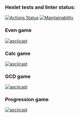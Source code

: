 ### Hexlet tests and linter status:
[![Actions Status](https://github.com/mrchepel/java-project-61/actions/workflows/hexlet-check.yml/badge.svg)](https://github.com/mrchepel/java-project-61/actions)
[![Maintainability](https://api.codeclimate.com/v1/badges/d35b2acf11dba48653ae/maintainability)](https://codeclimate.com/github/mrchepel/java-project-61/maintainability)

### Even game
[![asciicast](https://asciinema.org/a/PmO9qApzit5oXmF71gLuz3yGb.svg)](https://asciinema.org/a/PmO9qApzit5oXmF71gLuz3yGb)

### Calc game
[![asciicast](https://asciinema.org/a/ZQi9svt1ROKER4WhLrjx5urBC.svg)](https://asciinema.org/a/ZQi9svt1ROKER4WhLrjx5urBC)

### GCD game
[![asciicast](https://asciinema.org/a/wnSULyBk6MjlpU4fYmWy8ntgY.svg)](https://asciinema.org/a/wnSULyBk6MjlpU4fYmWy8ntgY)

### Progression game
[![asciicast](https://asciinema.org/a/lsvzKUybFSnm0KJ6bDXJf8Q2u.svg)](https://asciinema.org/a/lsvzKUybFSnm0KJ6bDXJf8Q2u)